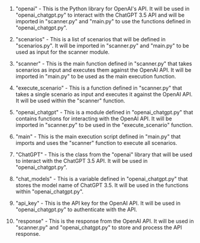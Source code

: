 1. "openai" - This is the Python library for OpenAI's API. It will be used in "openai_chatgpt.py" to interact with the ChatGPT 3.5 API and will be imported in "scanner.py" and "main.py" to use the functions defined in "openai_chatgpt.py".

2. "scenarios" - This is a list of scenarios that will be defined in "scenarios.py". It will be imported in "scanner.py" and "main.py" to be used as input for the scanner module.

3. "scanner" - This is the main function defined in "scanner.py" that takes scenarios as input and executes them against the OpenAI API. It will be imported in "main.py" to be used as the main execution function.

4. "execute_scenario" - This is a function defined in "scanner.py" that takes a single scenario as input and executes it against the OpenAI API. It will be used within the "scanner" function.

5. "openai_chatgpt" - This is a module defined in "openai_chatgpt.py" that contains functions for interacting with the OpenAI API. It will be imported in "scanner.py" to be used in the "execute_scenario" function.

6. "main" - This is the main execution script defined in "main.py" that imports and uses the "scanner" function to execute all scenarios.

7. "ChatGPT" - This is the class from the "openai" library that will be used to interact with the ChatGPT 3.5 API. It will be used in "openai_chatgpt.py".

8. "chat_models" - This is a variable defined in "openai_chatgpt.py" that stores the model name of ChatGPT 3.5. It will be used in the functions within "openai_chatgpt.py".

9. "api_key" - This is the API key for the OpenAI API. It will be used in "openai_chatgpt.py" to authenticate with the API.

10. "response" - This is the response from the OpenAI API. It will be used in "scanner.py" and "openai_chatgpt.py" to store and process the API response.